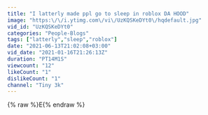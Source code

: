 ```yaml
---
title: "I latterly made ppl go to sleep in roblox DA HOOD"
image: "https:\/\/i.ytimg.com\/vi\/UzKQSKeDYt0\/hqdefault.jpg"
vid_id: "UzKQSKeDYt0"
categories: "People-Blogs"
tags: ["latterly","sleep","roblox"]
date: "2021-06-13T21:02:08+03:00"
vid_date: "2021-01-16T21:26:13Z"
duration: "PT14M1S"
viewcount: "12"
likeCount: "1"
dislikeCount: "1"
channel: "Tiny 3k"
---
```

{% raw %}E{% endraw %}
